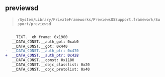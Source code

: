 ## previewsd

> `/System/Library/PrivateFrameworks/PreviewsOSSupport.framework/Support/previewsd`

```diff

   __TEXT.__eh_frame: 0x1900
   __DATA_CONST.__auth_got: 0xab0
   __DATA_CONST.__got: 0x440
-  __DATA_CONST.__auth_ptr: 0x470
+  __DATA_CONST.__auth_ptr: 0x428
   __DATA_CONST.__const: 0x1180
   __DATA_CONST.__objc_classlist: 0x20
   __DATA_CONST.__objc_protolist: 0x40

```
